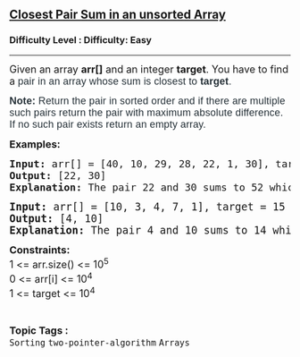 <h2><a href="https://www.geeksforgeeks.org/problems/closest-pair-sum-in-an-unsorted-array/1?page=1&sprint=478542d8f46eb6959432ff3e0b075a47&sortBy=submissions">Closest Pair Sum in an unsorted Array</a></h2><h3>Difficulty Level : Difficulty: Easy</h3><hr><div class="problems_problem_content__Xm_eO"><p><span style="font-size: 18px;">Given an array&nbsp;<strong>arr[]</strong>&nbsp;and an integer&nbsp;<strong>target</strong>.&nbsp;</span><span style="font-size: 18px;">You have to find a&nbsp;</span><span style="background-color: #ffffff; color: #273239; font-family: Nunito, sans-serif; font-size: 18px; letter-spacing: 0.162px; text-align: justify;">pair in an array whose sum is closest to&nbsp;<strong>target</strong>.</span></p>
<p><strong><span style="background-color: #ffffff; color: #273239; font-family: Nunito, sans-serif; font-size: 18px; letter-spacing: 0.162px; text-align: justify;">Note:&nbsp;</span></strong><span style="background-color: #ffffff; color: #273239; font-family: Nunito, sans-serif; font-size: 18px; letter-spacing: 0.162px; text-align: justify;">Return the pair in sorted order and i</span><span style="background-color: #ffffff; color: #273239; font-family: Nunito, sans-serif; font-size: 18px; letter-spacing: 0.162px;">f there are multiple such pairs return the pair with maximum absolute difference. If no such pair exists return an empty array.</span></p>
<p><strong style="font-size: 18px;">Examples:</strong></p>
<pre><span style="font-size: 18px;"><strong>Input: </strong></span><span style="font-size: 18px;">arr[] = [40, 10, 29, 28, 22, 1, 30], target = 54 </span><span style="font-size: 18px;">
<strong>Output: </strong>[22, 30]<strong>
Explanation: </strong></span><span style="font-size: 18px;">The pair 22 and 30 sums to 52 which is the closest sum to 54.</span></pre>
<pre><span style="font-size: 14pt;"><strong>Input: </strong>arr[] = [10, 3, 4, 7, 1], target = 15 
<strong>Output: </strong>[4, 10]<strong>
Explanation: </strong></span><span style="font-size: 18.6667px;">The pair 4 and 10 sums to 14 which is the closest sum to 15.</span></pre>
<p><span style="font-size: 18px;"><strong>Constraints:<br></strong>1 &lt;= arr.size() &lt;= 10<sup>5</sup><strong><br></strong></span><span style="font-size: 18px;">0 &lt;= arr[i]&nbsp;</span><span style="font-size: 18px;">&lt;= 10<sup>4</sup></span><span style="font-size: 18px;"><br></span><span style="font-size: 18px;">1 &lt;= target &lt;= 10<sup>4</sup></span></p></div><br><p><span style=font-size:18px><strong>Topic Tags : </strong><br><code>Sorting</code>&nbsp;<code>two-pointer-algorithm</code>&nbsp;<code>Arrays</code>&nbsp;